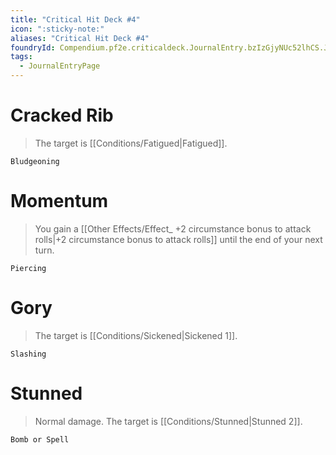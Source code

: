 ```yaml
---
title: "Critical Hit Deck #4"
icon: ":sticky-note:"
aliases: "Critical Hit Deck #4"
foundryId: Compendium.pf2e.criticaldeck.JournalEntry.bzIzGjyNUc52lhCS.JournalEntryPage.RksHFLAckI3WzZjx
tags:
  - JournalEntryPage
---
```

# Cracked Rib

> The target is [[Conditions/Fatigued|Fatigued]].

`Bludgeoning`

# Momentum

> You gain a [[Other Effects/Effect_ +2 circumstance bonus to attack rolls|+2 circumstance bonus to attack rolls]] until the end of your next turn.

`Piercing`

# Gory

> The target is [[Conditions/Sickened|Sickened 1]].

`Slashing`

# Stunned

> Normal damage. The target is [[Conditions/Stunned|Stunned 2]].

`Bomb or Spell`